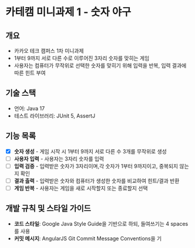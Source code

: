 # 카테캠 미니과제 1 - 숫자 야구
## 개요
- 카카오 테크 캠퍼스 1차 미니과제
- 1부터 9까지 서로 다른 수로 이루어진 3자리 숫자를 맞히는 게임
- 사용자는 컴퓨터가 무작위로 선택한 숫자를 맞히기 위해 입력을 반복, 입력 결과에 따른 힌트 부여

## 기술 스택
- 언어: Java 17
- 테스트 라이브러리: JUnit 5, AssertJ

## 기능 목록
- [x] **숫자 생성** - 게임 시작 시 1부터 9까지 서로 다른 수 3개를 무작위로 생성
- [ ] **사용자 입력** - 사용자는 3자리 숫자를 입력
- [ ] **입력 검증** - 입력받은 숫자가 3자리이며,각 숫자가 1부터 9까지이고, 중복되지 않는지 확인
- [ ] **결과 출력** - 입력받은 숫자와 컴퓨터가 생성한 숫자를 비교하여 힌트/결과 반환
- [ ] **게임 반복** - 사용자는 게임을 새로 시작할지 또는 종료할지 선택

## 개발 규칙 및 스타일 가이드
- **코드 스타일**: Google Java Style Guide을 기반으로 하되, 들여쓰기는 4 spaces를 사용
- **커밋 메시지**: AngularJS Git Commit Message Conventions을 기